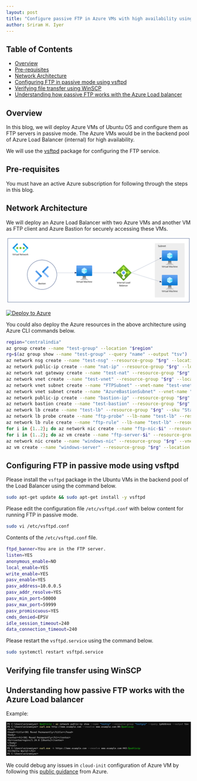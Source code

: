 ```yaml
---
layout: post
title: "Configure passive FTP in Azure VMs with high availability using Azure Load Balancer"
author: Sriram H. Iyer
---
```


## Table of Contents
- [Overview](#overview)
- [Pre-requisites](#pre-requisites)
- [Network Architecture](#network-architecture)
- [Configuring FTP in passive mode using vsftpd](#configuring-ftp-in-passive-mode-using-vsftpd)
- [Verifying file transfer using WinSCP](#verifying-file-transfer-using-winscp)
- [Understanding how passive FTP works with the Azure Load balancer](#understanding-how-passive-FTP-works-with-the-azure-load-balancer)

## Overview

In this blog, we will deploy Azure VMs of Ubuntu OS and configure them as FTP servers in passive mode. The Azure VMs would be in the backend pool of Azure Load Balancer (internal) for high availability.

We will use the [vsftpd](https://help.ubuntu.com/community/vsftpd) package for configuring the FTP service.

## Pre-requisites

You must have an active Azure subscription for following through the steps in this blog.

## Network Architecture

We will deploy an Azure Load Balancer with two Azure VMs and another VM as FTP client and Azure Bastion for securely accessing these VMs.

![network-diagram](https://raw.githubusercontent.com/hisriram1996/hisriram1996.github.io/main/_pictures/azure-vm-passive-ftp-with-load-balancer-network-diagram.png)

[![Deploy to Azure](https://aka.ms/deploytoazurebutton)](https://portal.azure.com/#create/Microsoft.Template/uri/https%3A%2F%2Fraw.githubusercontent.com%2Fhisriram1996%2Fhisriram1996.github.io%2Frefs%2Fheads%2Fmain%2F_arm-templates%2Fazure-load-balancer-passive-ftp.json)

You could also deploy the Azure resources in the above architecture using Azure CLI commands below.

```bash
region="centralindia"
az group create --name "test-group" --location "$region"
rg=$(az group show --name "test-group" --query "name" --output "tsv")
az network nsg create --name "test-nsg" --resource-group "$rg" --location "$region"
az network public-ip create --name "nat-ip" --resource-group "$rg" --location "$region" --version "IPv4" --allocation-method Static --sku "Standard" --tier "Regional" --zone 1 2 3
az network nat gateway create --name "test-nat" --resource-group "$rg" --location "$region" --public-ip-addresses "nat-ip" --sku "Standard"
az network vnet create --name "test-vnet" --resource-group "$rg" --location "$region" --address-prefixes "10.0.0.0/24"
az network vnet subnet create --name "FTPSubnet" --vnet-name "test-vnet" --resource-group "$rg" --address-prefixes "10.0.0.0/26" --default-outbound-access "false" --nat-gateway "test-nat" --network-security-group "test-nsg"
az network vnet subnet create --name "AzureBastionSubnet" --vnet-name "test-vnet" --resource-group "$rg" --address-prefixes "10.0.0.64/26" --default-outbound-access "false"
az network public-ip create --name "bastion-ip" --resource-group "$rg" --location "$region" --version "IPv4" --allocation-method Static --sku "Standard" --tier "Regional" --zone 1 2 3
az network bastion create --name "test-bastion" --resource-group "$rg" --vnet-name "test-vnet" --public-ip-address "bastion-ip" --sku "Standard"
az network lb create --name "test-lb" --resource-group "$rg" --sku "Standard" --vnet-name "test-vnet" --subnet "FTPSubnet" --frontend-ip-name "ftp-ip" --backend-pool-name "ftp-pool"
az network lb probe create --name "ftp-probe" --lb-name "test-lb" --resource-group "$rg" --protocol "tcp" --port "21"
az network lb rule create --name "ftp-rule" --lb-name "test-lb" --resource-group "$rg" --frontend-ip-name "ftp-ip" --backend-pool-name "ftp-pool" --protocol "tcp" --frontend-port "21" --backend-port "21" --probe-name "ftp-probe"
for i in {1..2}; do az network nic create --name "ftp-nic-$i" --resource-group "$rg" --vnet-name "test-vnet" --subnet "FTPSubnet" --lb-name "test-lb" --lb-address-pools "ftp-pool"; done
for i in {1..2}; do az vm create --name "ftp-server-$i" --resource-group "$rg" --location "$region" --image "canonical:ubuntu-24_04-lts:server:latest" --os-disk-name "ftp-disk-$i" --nics "ftp-nic-$i" --authentication-type "password" --admin-username "microsoft" --admin-password "Microsoft@123"; done
az network nic create --name "windows-nic" --resource-group "$rg" --vnet-name "test-vnet" --subnet "FTPSubnet"
az vm create --name "windows-server" --resource-group "$rg" --location "$region" --image "MicrosoftWindowsServer:WindowsServer:2025-datacenter-g2:latest" --os-disk-name "windows-disk" --nics "windows-nic" --authentication-type "password" --admin-username "microsoft" --admin-password "Microsoft@123"
```

## Configuring FTP in passive mode using vsftpd

Please install the `vsftpd` package in the Ubuntu VMs in the backend pool of the Load Balancer using the command below.

```bash
sudo apt-get update && sudo apt-get install -y vsftpd
```

Please edit the configuration file `/etc/vsftpd.conf` with below content for running FTP in passive mode.

```bash
sudo vi /etc/vsftpd.conf
```

Contents of the `/etc/vsftpd.conf` file.

```bash
ftpd_banner=You are in the FTP server.
listen=YES
anonymous_enable=NO
local_enable=YES
write_enable=YES
pasv_enable=YES
pasv_address=10.0.0.5
pasv_addr_resolve=YES
pasv_min_port=50000
pasv_max_port=59999
pasv_promiscuous=YES
cmds_denied=EPSV
idle_session_timeout=240
data_connection_timeout=240
```   

Please restart the `vsftpd.service` using the command below.

```bash
sudo systemctl restart vsftpd.service
```

## Verifying file transfer using WinSCP



## Understanding how passive FTP works with the Azure Load balancer

Example:

<img src="https://raw.githubusercontent.com/hisriram1996/hisriram1996.github.io/refs/heads/main/_pictures/_images_2024-11-05-Configure-cloudinit-in-Azure-VM/image1.png">

We could debug any issues in `cloud-init` configuration of Azure VM by following this [public guidance](https://learn.microsoft.com/en-us/azure/virtual-machines/linux/cloud-init-troubleshooting) from Azure.

<link rel="alternate" type="application/rss+xml"  href="{{ site.url }}/feed.xml" title="{{ site.title }}">
